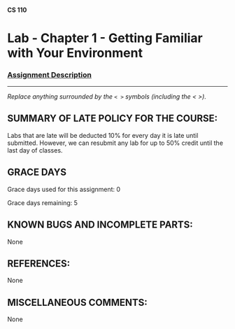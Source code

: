 #### CS 110
# Lab - Chapter 1 - Getting Familiar with Your Environment

### [Assignment Description](https://docs.google.com/document/d/1j0CNd4KglkOGcRWAJZoJ__PEirOluNjHWm0NtmvEVRo/edit?usp=sharing)

***

_Replace anything surrounded by the `< >` symbols (including the < >)._

## SUMMARY OF LATE POLICY FOR THE COURSE:

Labs that are late will be deducted 10% for every day it is late until submitted. However, we can resubmit any lab for up to 50% credit until the last day of classes. 

## GRACE DAYS
Grace days used for this assignment: 0

Grace days remaining: 5

## KNOWN BUGS AND INCOMPLETE PARTS:
 
 None

## REFERENCES:
 
 None

## MISCELLANEOUS COMMENTS:
 
 None